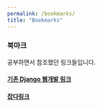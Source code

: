 ```yaml
---
permalink: /bookmarks/
title: "Bookmarks"
---
```


### 북마크

공부하면서 참조했던 링크들입니다.

#### [기존 Django 웹개발 링크](./bookmarks/django.md)

#### [잡다링크](./bookmarks/etc.md)

